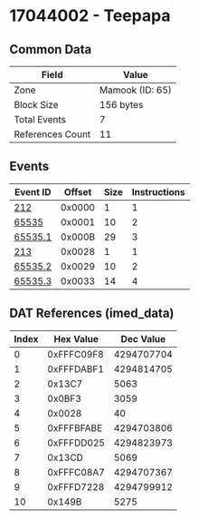 # 17044002 - Teepapa

## Common Data

| Field            | Value           |
|------------------|-----------------|
| Zone             | Mamook (ID: 65) |
| Block Size       | 156 bytes       |
| Total Events     | 7               |
| References Count | 11              |

## Events

| Event ID                | Offset   |   Size |   Instructions |
|-------------------------|----------|--------|----------------|
| [212](./212.md)         | 0x0000   |      1 |              1 |
| [65535](./65535.md)     | 0x0001   |     10 |              2 |
| [65535.1](./65535.1.md) | 0x000B   |     29 |              3 |
| [213](./213.md)         | 0x0028   |      1 |              1 |
| [65535.2](./65535.2.md) | 0x0029   |     10 |              2 |
| [65535.3](./65535.3.md) | 0x0033   |     14 |              4 |

## DAT References (imed_data)

|   Index | Hex Value   |   Dec Value |
|---------|-------------|-------------|
|       0 | 0xFFFC09F8  |  4294707704 |
|       1 | 0xFFFDABF1  |  4294814705 |
|       2 | 0x13C7      |        5063 |
|       3 | 0x0BF3      |        3059 |
|       4 | 0x0028      |          40 |
|       5 | 0xFFFBFABE  |  4294703806 |
|       6 | 0xFFFDD025  |  4294823973 |
|       7 | 0x13CD      |        5069 |
|       8 | 0xFFFC08A7  |  4294707367 |
|       9 | 0xFFFD7228  |  4294799912 |
|      10 | 0x149B      |        5275 |

